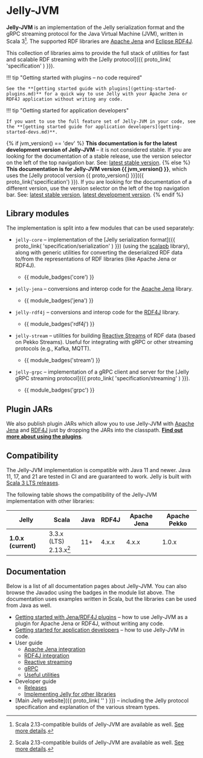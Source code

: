 # Jelly-JVM

**Jelly-JVM** is an implementation of the Jelly serialization format and the gRPC streaming protocol for the Java Virtual Machine (JVM), written in Scala 3[^1]. The supported RDF libraries are [Apache Jena](https://jena.apache.org/) and [Eclipse RDF4J](https://rdf4j.org/).

This collection of libraries aims to provide the full stack of utilities for fast and scalable RDF streaming with the [Jelly protocol]({{ proto_link( 'specification' ) }}).

!!! tip "Getting started with plugins – no code required"

    See the **[getting started guide with plugins](getting-started-plugins.md)** for a quick way to use Jelly with your Apache Jena or RDF4J application without writing any code.

!!! tip "Getting started for application developers"

    If you want to use the full feature set of Jelly-JVM in your code, see the **[getting started guide for application developers](getting-started-devs.md)**.

{% if jvm_version() == 'dev' %}
**This documentation is for the latest development version of Jelly-JVM** – it is not considered stable. If you are looking for the documentation of a stable release, use the version selector on the left of the top navigation bar. See: [latest stable version](https://w3id.org/jelly/jelly-jvm/stable).
{% else %}
**This documentation is for Jelly-JVM version {{ jvm_version() }}**, which uses the [Jelly protocol version {{ proto_version() }}]({{ proto_link('specification') }}). If you are looking for the documentation of a different version, use the version selector on the left of the top navigation bar. See: [latest stable version](https://w3id.org/jelly/jelly-jvm/stable), [latest development version](https://w3id.org/jelly/jelly-jvm/dev).
{% endif %}

## Library modules

The implementation is split into a few modules that can be used separately:

- `jelly-core` – implementation of the [Jelly serialization format]({{ proto_link( 'specification/serialization' ) }}) (using the [scalapb](https://scalapb.github.io/) library), along with generic utilities for converting the deserialized RDF data to/from the representations of RDF libraries (like Apache Jena or RDF4J). 
    - {{ module_badges('core') }}

- `jelly-jena` – conversions and interop code for the [Apache Jena](https://jena.apache.org/) library.
    - {{ module_badges('jena') }}

- `jelly-rdf4j` – conversions and interop code for the [RDF4J](https://rdf4j.org/) library.
    - {{ module_badges('rdf4j') }}

- `jelly-stream` – utilities for building [Reactive Streams](https://www.reactive-streams.org/) of RDF data (based on Pekko Streams). Useful for integrating with gRPC or other streaming protocols (e.g., Kafka, MQTT).
    - {{ module_badges('stream') }}

- `jelly-grpc` – implementation of a gRPC client and server for the [Jelly gRPC streaming protocol]({{ proto_link( 'specification/streaming' ) }}).
    - {{ module_badges('grpc') }}

## Plugin JARs

We also publish plugin JARs which allow you to use Jelly-JVM with [Apache Jena](https://jena.apache.org/) and [RDF4J](https://rdf4j.org/) just by dropping the JARs into the classpath. **[Find out more about using the plugins](getting-started-plugins.md)**.

## Compatibility

The Jelly-JVM implementation is compatible with Java 11 and newer. Java 11, 17, and 21 are tested in CI and are guaranteed to work. Jelly is built with [Scala 3 LTS releases](https://www.scala-lang.org/blog/2022/08/17/long-term-compatibility-plans.html).

The following table shows the compatibility of the Jelly-JVM implementation with other libraries:

| Jelly | Scala       | Java | RDF4J | Apache Jena | Apache Pekko |
| ----- | ----------- | ---- | ----- | ----------- | ------------ |
| **1.0.x (current)** | 3.3.x (LTS)<br>2.13.x[^1] | 11+  | 4.x.x | 4.x.x       | 1.0.x        |

## Documentation

Below is a list of all documentation pages about Jelly-JVM. You can also browse the Javadoc using the badges in the module list above. The documentation uses examples written in Scala, but the libraries can be used from Java as well.

- [Getting started with Jena/RDF4J plugins](getting-started-plugins.md) – how to use Jelly-JVM as a plugin for Apache Jena or RDF4J, without writing any code.
- [Getting started for application developers](getting-started-devs.md) – how to use Jelly-JVM in code.
- User guide
    - [Apache Jena integration](user/jena.md)
    - [RDF4J integration](user/rdf4j.md)
    - [Reactive streaming](user/reactive.md)
    - [gRPC](user/grpc.md)
    - [Useful utilities](user/utilities.md)
- Developer guide
    - [Releases](dev/releases.md)
    - [Implementing Jelly for other libraries](dev/implementing.md)
- [Main Jelly website]({{ proto_link( '' ) }}) – including the Jelly protocol specification and explanation of the various stream types.



[^1]: Scala 2.13-compatible builds of Jelly-JVM are available as well. [See more details](user/scala2.md).
